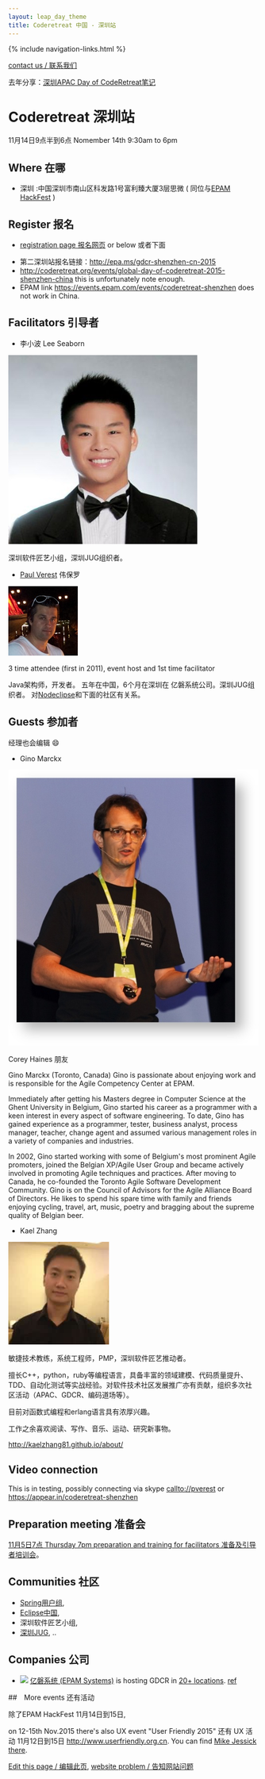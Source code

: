 ```yaml
---
layout: leap_day_theme
title: Coderetreat 中国 - 深圳站
---
```


{% include navigation-links.html %}

[contact us / 联系我们](https://github.com/coderetreat-china/coderetreat-china.github.io/issues/new)

去年分享：[深圳APAC Day of CodeRetreat笔记](http://blog.csdn.net/uxyheaven/article/details/46488069)

# Coderetreat 深圳站

11月14日9点半到6点 Nomember 14th 9:30am to 6pm

## Where 在哪

- 深圳  :中国深圳市南山区科发路1号富利臻大厦3层思微  ( 同位与[EPAM HackFest](http://epa.ms/HackfestChina) )

## Register 报名

- [registration page 报名网页](https://yoopay.cn/event/31126629) or below 或者下面

<script type="text/javascript" src="https://yoopay.cn/scripts/easyXDM.min.js"></script> <script type="text/javascript"> var REMOTE = "https://yoopay.cn";var transport = new easyXDM.Socket(/** The configuration */{remote: REMOTE + "/proxy.html?url=/payment/payment_widget/31126629%3Fwidth%3Dbig%26attendeeList%3Dshow%26ref%3D", swf: REMOTE + "/scripts/easyxdm.swf", container: "embedded", onMessage: function(message, origin) {this.container.getElementsByTagName("iframe")[0].style.width = "100%";this.container.getElementsByTagName("iframe")[0].style.height = parseInt(message) + 20 + "px";}});</script> <div id="embedded"></div>

- 第二深圳站报名链接：<http://epa.ms/gdcr-shenzhen-cn-2015>
- <http://coderetreat.org/events/global-day-of-coderetreat-2015-shenzhen-china> this is unfortunately note enough.
- EPAM link <https://events.epam.com/events/coderetreat-shenzhen> does not work in China.

## Facilitators 引导者

- 李小波 Lee Seaborn

![](images/people/Seaborn_Lee_26873ed.jpg)

深圳软件匠艺小组，深圳JUG组织者。

- <a href="https://cn.linkedin.com/pub/paul-verest/10/645/105">Paul Verest</a> 伟保罗

![](images/people/Paul_Verest_140x140.jpg)

3 time attendee (first in 2011), event host and 1st time facilitator

Java架构师，开发者。 五年在中国，6个月在深圳在 亿磐系统公司。深圳JUG组织者。
对[Nodeclipse](http://www.nodeclipse.org/)和下面的社区有关系。

## Guests 参加者

经理也会编辑  :smile:

- Gino Marckx

![](images/people/Gino_Marckx.jpg)

Corey Haines 朋友

Gino Marckx (Toronto, Canada)
Gino is passionate about enjoying work and is responsible for the Agile Competency Center at EPAM.

Immediately after getting his Masters degree in Computer Science at the Ghent University in Belgium, Gino started his career as a programmer with a keen interest in every aspect of software engineering. To date, Gino has gained experience as a programmer, tester, business analyst, process manager, teacher, change agent and assumed various management roles in a variety of companies and industries.

In 2002, Gino started working with some of Belgium's most prominent Agile promoters, joined the Belgian XP/Agile User Group and became actively involved in promoting Agile techniques and practices. After moving to Canada, he co-founded the Toronto Agile Software Development Community. Gino is on the Council of Advisors for the Agile Alliance Board of Directors.
He likes to spend his spare time with family and friends enjoying cycling, travel, art, music, poetry and bragging about the supreme quality of Belgian beer.

- Kael Zhang

![](images/people/Kael_Zhang.jpg)

敏捷技术教练，系统工程师，PMP，深圳软件匠艺推动者。

擅长C++，python，ruby等编程语言，具备丰富的领域建模、代码质量提升、TDD、自动化测试等实战经验。对软件技术社区发展推广亦有贡献，组织多次社区活动（APAC、GDCR、编码道场等）。

目前对函数式编程和erlang语言具有浓厚兴趣。

工作之余喜欢阅读、写作、音乐、运动、研究新事物。

<http://kaelzhang81.github.io/about/>

## Video connection

This is in testing, possibly connecting via skype <callto://pverest> or <https://appear.in/coderetreat-shenzhen>

## Preparation meeting 准备会

[11月5日7点 Thursday 7pm preparation and training for facilitators 准备及引导者培训会](http://coderetreat.org/events/shenzhen-china-preparation-and-training-on-november-5th-7pm)。

## Communities 社区

- [Spring用户组](http://springioug.com/),
- [Eclipse中国](http://www.eclipsechina.org/),
- 深圳软件匠艺小组,
- [深圳JUG](http://szjug.github.io/),
..

## Companies 公司

- ![](http://szjug.github.io/images/logo/epam-logo.png)
[亿磐系统 (EPAM Systems)](http://www.epam.com) is hosting GDCR in [20+ locations](https://events.epam.com/events#coderetreat).
 [ref](http://coderetreat.org/group/facilitators/forum/topics/epam-systems-will-host-gdcr-in-20-cities)

##　More events 还有活动

除了EPAM HackFest 11月14日到15日,

on 12-15th Nov.2015 there's also UX event "User Friendly 2015" 还有 UX 活动 11月12日到15日
<http://www.userfriendly.org.cn>. You can find [Mike Jessick there](http://www.userfriendly.org.cn/en/schedule/speech.aspx?id=,830).

[Edit this page / 编辑此页](https://github.com/coderetreat-china/coderetreat-china.github.io/edit/master/shenzhen.md),
[website problem / 告知网站问题](https://github.com/coderetreat-china/coderetreat-china.github.io/issues)
